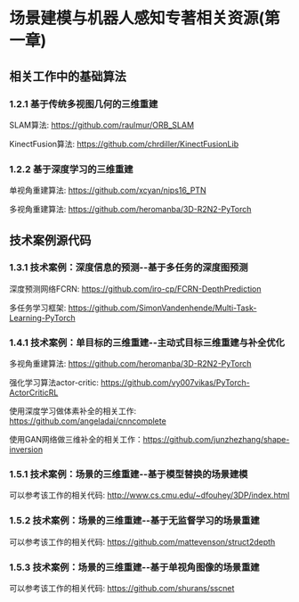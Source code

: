 # 场景建模与机器人感知专著相关资源(第一章)
## 相关工作中的基础算法
### 1.2.1 基于传统多视图几何的三维重建
SLAM算法: https://github.com/raulmur/ORB_SLAM

KinectFusion算法: https://github.com/chrdiller/KinectFusionLib

### 1.2.2 基于深度学习的三维重建
单视角重建算法: https://github.com/xcyan/nips16_PTN

多视角重建算法: https://github.com/heromanba/3D-R2N2-PyTorch

## 技术案例源代码
### 1.3.1 技术案例：深度信息的预测--基于多任务的深度图预测
深度预测网络FCRN: https://github.com/iro-cp/FCRN-DepthPrediction

多任务学习框架: https://github.com/SimonVandenhende/Multi-Task-Learning-PyTorch

### 1.4.1 技术案例：单目标的三维重建--主动式目标三维重建与补全优化
多视角重建算法: https://github.com/heromanba/3D-R2N2-PyTorch

强化学习算法actor-critic: https://github.com/vy007vikas/PyTorch-ActorCriticRL

使用深度学习做体素补全的相关工作: https://github.com/angeladai/cnncomplete

使用GAN网络做三维补全的相关工作：https://github.com/junzhezhang/shape-inversion

### 1.5.1 技术案例：场景的三维重建--基于模型替换的场景建模
可以参考该工作的相关代码: http://www.cs.cmu.edu/~dfouhey/3DP/index.html
### 1.5.2 技术案例：场景的三维重建--基于无监督学习的场景重建
可以参考该工作的相关代码: https://github.com/mattevenson/struct2depth
### 1.5.3 技术案例：场景的三维重建--基于单视角图像的场景重建
可以参考该工作的相关代码: https://github.com/shurans/sscnet
